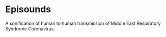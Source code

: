 # Episounds

A sonification of human to human transmission of Middle East Respiratory Syndrome Coronavirus. 
